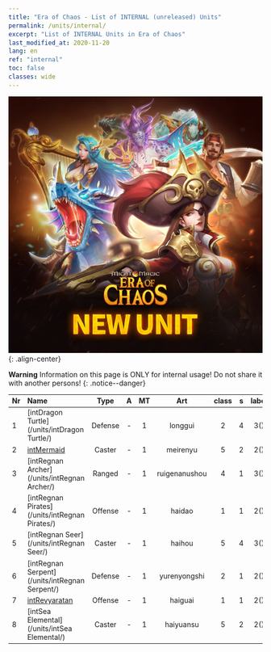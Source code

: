 ```yaml
---
title: "Era of Chaos - List of INTERNAL (unreleased) Units"
permalink: /units/internal/
excerpt: "List of INTERNAL Units in Era of Chaos"
last_modified_at: 2020-11-20
lang: en
ref: "internal"
toc: false
classes: wide
---
```

![image-center](/assets/images/units/newunits.png){: .align-center}

**Warning** Information on this page is ONLY for internal usage! Do not share it with another persons!
{: .notice--danger}

  | Nr |         Name        |   Type   |   A   |    MT     |      Art      |  class  |    s   |   label   |    HP     |
  |:---|:--------------------|:--------:|:-----:|:---------:|:-------------:|:-------:|:------:|:---------:|:----------|
  | 1 | [intDragon Turtle](/units/intDragon Turtle/) | Defense | - | 1 | longgui | 2 |  4 |  3() |  12000  |
  | 2 | [intMermaid](/units/intMermaid/) | Caster | - | 1 | meirenyu | 5 |  2 |  2() |  1648  |
  | 3 | [intRegnan Archer](/units/intRegnan Archer/) | Ranged | - | 1 | ruigenanushou | 4 |  1 |  3() |  1245  |
  | 4 | [intRegnan Pirates](/units/intRegnan Pirates/) | Offense | - | 1 | haidao | 1 |  1 |  2() |  695  |
  | 5 | [intRegnan Seer](/units/intRegnan Seer/) | Caster | - | 1 | haihou | 5 |  4 |  3() |  5091  |
  | 6 | [intRegnan Serpent](/units/intRegnan Serpent/) | Defense | - | 1 | yurenyongshi | 2 |  1 |  2() |  3027  |
  | 7 | [intRevyaratan](/units/intRevyaratan/) | Offense | - | 1 | haiguai | 1 |  1 |  2() |  7128  |
  | 8 | [intSea Elemental](/units/intSea Elemental/) | Caster | - | 1 | haiyuansu | 5 |  2 |  2() |  1446  |
